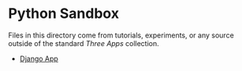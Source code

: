 # Python Sandbox

Files in this directory come from tutorials, experiments, or any source outside
of the standard *Three Apps* collection.

* [Django App](https://docs.djangoproject.com/en/3.0/intro/)
